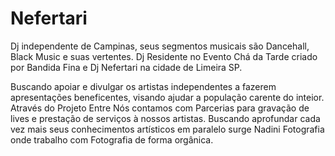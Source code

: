 # Nefertari
Dj independente de Campinas, seus segmentos musicais são Dancehall, Black Music e suas vertentes. 
Dj Residente no Evento Chá da Tarde criado por Bandida Fina e Dj Nefertari na cidade de Limeira SP. 

Buscando apoiar e divulgar os artistas independentes a fazerem apresentações beneficentes, visando ajudar a população carente do inteior.
Através do Projeto Entre Nós contamos com Parcerias para gravação de lives e prestação de serviços à nossos artistas.
Buscando aprofundar cada vez mais seus conhecimentos artísticos em paralelo surge Nadini Fotografia onde trabalho com Fotografia de forma orgânica.
